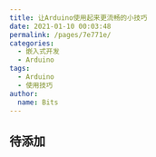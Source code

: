 ```yaml
---
title: 让Arduino使用起来更流畅的小技巧
date: 2021-01-10 00:03:48
permalink: /pages/7e771e/
categories:
  - 嵌入式开发
  - Arduino
tags:
  - Arduino
  - 使用技巧
author:
  name: Bits
---
```


## 待添加
